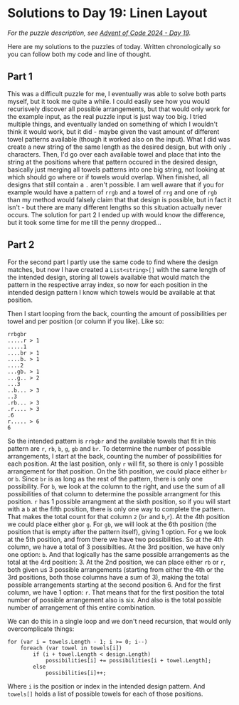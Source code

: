 # Solutions to Day 19: Linen Layout

*For the puzzle description, see [Advent of Code 2024 - Day 19](https://adventofcode.com/2024/day/19).*

Here are my solutions to the puzzles of today. Written chronologically so you can follow both my code and line of thought.

## Part 1

This was a difficult puzzle for me, I eventually was able to solve both parts myself, but it took me quite a while. I could easily see how you would recurisvely discover all possible arrangements, but that would only work for the example input, as the real puzzle input is just way too big. I tried multiple things, and eventually landed on something of which I wouldn't think it would work, but it did - maybe given the vast amount of different towel patterns available (though it worked also on the input). What I did was create a new string of the same length as the desired design, but with only `.` characters. Then, I'd go over each available towel and place that into the string at the positions where that pattern occured in the desired design, basically just merging all towels patterns into one big string, not looking at which should go where or if towels would overlap. When finished, all designs that still contain a `.` aren't possible. I am well aware that if you for example would have a pattern of `rrgb` and a towel of `rrg` and one of `rgb` than my method would falsely claim that that design is possible, but in fact it isn't - but there are many different lengths so this situation actually never occurs. The solution for part 2 I ended up with would know the difference, but it took some time for me till the penny dropped...

## Part 2

For the second part I partly use the same code to find where the design matches, but now I have created a `List<string>[]` with the same length of the intended design, storing all towels available that would match the pattern in the respective array index, so now for each position in the intended design pattern I know which towels would be available at that position.

Then I start looping from the back, counting the amount of possibilities per towel and per position (or column if you like). Like so:
```
rrbgbr
.....r > 1
.....1
....br > 1
....b. > 1
....2
...gb. > 1
...g.. > 2
...3
..b... > 3
..3
.rb... > 3
.r.... > 3
.6
r..... > 6
6
```
So the intended pattern is `rrbgbr` and the available towels that fit in this pattern are `r`, `rb`, `b`, `g`, `gb` and `br`. To determine the number of possible arrangements, I start at the back, counting the number of possibilities for each position. At the last position, only `r` will fit, so there is only 1 possible arrangement for that position. On the 5th position, we could place either `br` or `b`. Since `br` is as long as the rest of the pattern, there is only one possibility. For `b`, we look at the column to the right, and use the sum of all possibilities of that column to determine the possible arrangment for this position. `r` has 1 possible arrangment at the sixth position, so if you will start with a `b` at the fifth position, there is only one way to complete the pattern. That makes the total count for that column `2` (`br` and `b`,`r`). At the 4th position we could place either `gb`or `g`. For `gb`, we will look at the 6th position (the position that is empty after the pattern itself), giving 1 option. For `g` we look at the 5th position, and from there we have two possibilities. So at the 4th column, we have a total of 3 possibilties. At the 3rd position, we have only one option: `b`. And that logically has the same possible arrangements as the total at the 4rd position: 3. At the 2nd position, we can place either `rb` or `r`, both given us 3 possible arrangements (starting from either the 4th or the 3rd positions, both those columns have a sum of 3), making the total possible arrangements starting at the second position 6. And for the first column, we have 1 option: `r`. That means that for the first position the total number of possible arrangement also is six. And also is the total possible number of arrangement of this entire combination.

We can do this in a single loop and we don't need recursion, that would only overcomplicate things:
```
for (var i = towels.Length - 1; i >= 0; i--)
    foreach (var towel in towels[i])
        if (i + towel.Length < design.Length)
            possibilities[i] += possibilities[i + towel.Length];
        else
            possibilities[i]++;
```
Where `i` is the position or index in the intended design pattern. And `towels[]` holds a list of possible towels for each of those positions.